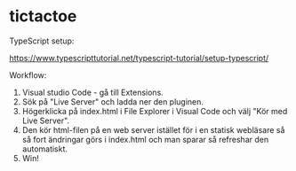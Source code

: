 # tictactoe
TypeScript setup:

https://www.typescripttutorial.net/typescript-tutorial/setup-typescript/


Workflow:

1. Visual studio Code - gå till Extensions.
2. Sök på "Live Server" och ladda ner den pluginen.
3. Högerklicka på index.html i File Explorer i Visual Code och välj "Kör med Live Server".
4. Den kör html-filen på en web server istället för i en statisk webläsare så så fort ändringar görs i index.html och man sparar så refreshar den automatiskt.
5. Win!